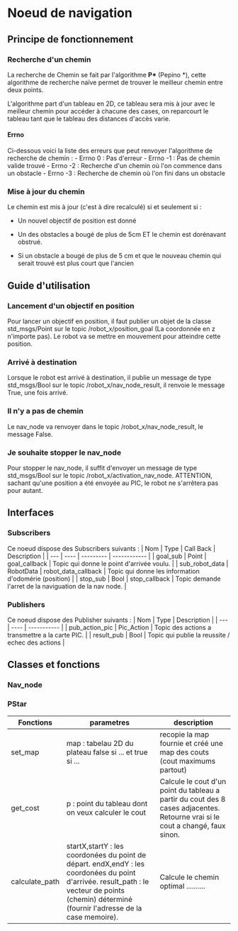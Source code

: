 # Noeud de navigation

## Principe de fonctionnement

### Recherche d'un chemin

La recherche de Chemin se fait par l'algorithme **P\***  (Pepino \*), cette algorithme de recherche naïve permet de trouver le meilleur chemin entre deux points.

L'algorithme part d'un tableau en 2D, ce tableau sera mis à jour avec le meilleur chemin pour accéder à chacune des cases, on reparcourt le tableau tant que le tableau des distances d'accès varie.

#### Errno

Ci-dessous voici la liste des erreurs que peut renvoyer l'algorithme de recherche de chemin : 
	- Errno 0  : Pas d'erreur
	- Errno -1 : Pas de chemin valide trouvé
	- Errno -2 : Recherche d'un chemin où l'on commence dans un obstacle
	- Errno -3 : Recherche de chemin où l'on fini dans un obstacle


### Mise à jour du chemin

Le chemin est mis à jour (c'est à dire recalculé) si et seulement si :

* Un nouvel objectif de position est donné

* Un des obstacles a bougé de plus de 5cm ET le chemin est dorénavant obstrué.

* Si un obstacle a bougé de plus de 5 cm et que le nouveau chemin qui serait trouvé est plus court que l'ancien

## Guide d'utilisation

### Lancement d'un objectif en position 

Pour lancer un objectif en position, il faut publier un objet de la classe std_msgs/Point sur le topic /robot_x/position_goal (La coordonnée en z n'importe pas).
Le robot va se mettre en mouvement pour atteindre cette position.

### Arrivé à destination

Lorsque le robot est arrivé à destination, il publie un message de type std_msgs/Bool sur le topic /robot_x/nav_node_result, il renvoie le message True, une fois arrivé.

### Il n'y a pas de chemin

Le nav_node va renvoyer dans le topic /robot_x/nav_node_result, le message False.

### Je souhaite stopper le nav_node

Pour stopper le nav_node, il suffit d'envoyer un message de type std_msgs/Bool sur le topic /robot_x/activation_nav_node.
ATTENTION, sachant qu'une position a été envoyée au PIC, le robot ne s'arrêtera pas pour autant.




## Interfaces
### Subscribers
Ce noeud dispose des Subscribers suivants :
| Nom | Type | Call Back |  Description |
| --- | ---- | --------- | ------------ |
| goal_sub | Point | goal_callback | Topic qui donne le point d'arrivée voulu. |
| sub_robot_data | RobotData | robot_data_callback | Topic qui donne les information d'odomérie (position) |
| stop_sub | Bool | stop_callback | Topic demande l'arret de la naviguation de la nav node. |




### Publishers
Ce noeud dispose des Publisher suivants :
| Nom | Type | Description |
| --- | ---- | ----------- |
| pub_action_pic | Pic_Action | Topic des actions a transmettre a la carte PIC. |
| result_pub | Bool | Topic qui publie la reussite / echec des actions |

## Classes et fonctions

### Nav_node


### PStar

| Fonctions | parametres | description |
| --------- | ---------- | ----------- |
| set_map | map : tabelau 2D du plateau false si ... et true si ... | recopie la map fournie et créé une map des couts (cout maximums partout) |
| get_cost | p : point du tableau dont on veux calculer le cout | Calcule le cout d'un point du tableau a partir du cout des 8 cases adjacentes. Retourne vrai si le cout a changé, faux sinon. |
| calculate_path | startX,startY : les coordonées du point de départ. endX,endY : les coordonées du point d'arrivée. result_path : le vecteur de points (chemin) déterminé (fournir l'adresse de la case memoire). | Calcule le chemin optimal .......... |
